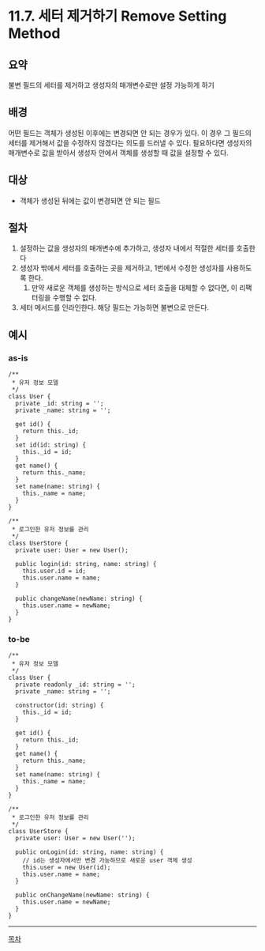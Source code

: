 # 11.7. 세터 제거하기 Remove Setting Method

## 요약

불변 필드의 세터를 제거하고 생성자의 매개변수로만 설정 가능하게 하기

## 배경

어떤 필드는 객체가 생성된 이후에는 변경되면 안 되는 경우가 있다. 이 경우 그 필드의 세터를 제거해서 값을 수정하지 않겠다는 의도를 드러낼 수 있다. 필요하다면 생성자의 매개변수로 값을 받아서 생성자 안에서 객체를 생성할 때 값을 설정할 수 있다.

## 대상

- 객체가 생성된 뒤에는 값이 변경되면 안 되는 필드

## 절차

1. 설정하는 값을 생성자의 매개변수에 추가하고, 생성자 내에서 적절한 세터를 호출한다
2. 생성자 밖에서 세터를 호출하는 곳을 제거하고, 1번에서 수정한 생성자를 사용하도록 한다.
    1. 만약 새로운 객체를 생성하는 방식으로 세터 호출을 대체할 수 없다면, 이 리팩터링을 수행할 수 없다.
3. 세터 메서드를 인라인한다. 해당 필드는 가능하면 불변으로 만든다.

## 예시

### as-is

```tsx
/**
 * 유저 정보 모델
 */
class User {
  private _id: string = '';
  private _name: string = '';

  get id() {
    return this._id;
  }
  set id(id: string) {
    this._id = id;
  }
  get name() {
    return this._name;
  }
  set name(name: string) {
    this._name = name;
  }
}

/**
 * 로그인한 유저 정보를 관리
 */
class UserStore {
  private user: User = new User();
  
  public login(id: string, name: string) {
    this.user.id = id;
    this.user.name = name;
  }

  public changeName(newName: string) {
    this.user.name = newName;
  }
}
```

### to-be

```tsx
/**
 * 유저 정보 모델
 */
class User {
  private readonly _id: string = '';
  private _name: string = '';
  
  constructor(id: string) {
    this._id = id;
  }

  get id() {
    return this._id;
  }
  get name() {
    return this._name;
  }
  set name(name: string) {
    this._name = name;
  }
}

/**
 * 로그인한 유저 정보를 관리
 */
class UserStore {
  private user: User = new User('');

  public onLogin(id: string, name: string) {
    // id는 생성자에서만 변경 가능하므로 새로운 user 객체 생성
    this.user = new User(id);
    this.user.name = name;
  }

  public onChangeName(newName: string) {
    this.user.name = newName;
  }
}
```

---
[목차](../README.md)
